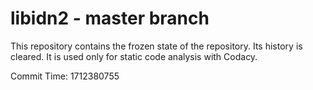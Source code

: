 # libidn2 - master branch

This repository contains the frozen state of the repository.
Its history is cleared. It is used only for static code
analysis with Codacy.

Commit Time: 1712380755